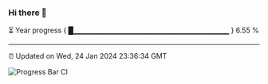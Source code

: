 ### Hi there 👋

⏳ Year progress { █▁▁▁▁▁▁▁▁▁▁▁▁▁▁▁▁▁▁▁▁▁▁▁▁▁▁▁▁▁ } 6.55 %

---

⏰ Updated on Wed, 24 Jan 2024 23:36:34 GMT

![Progress Bar CI](https://github.com/IshwaranRudhara/GIT-ACTION/workflows/Progress%20Bar%20CI/badge.svg)
